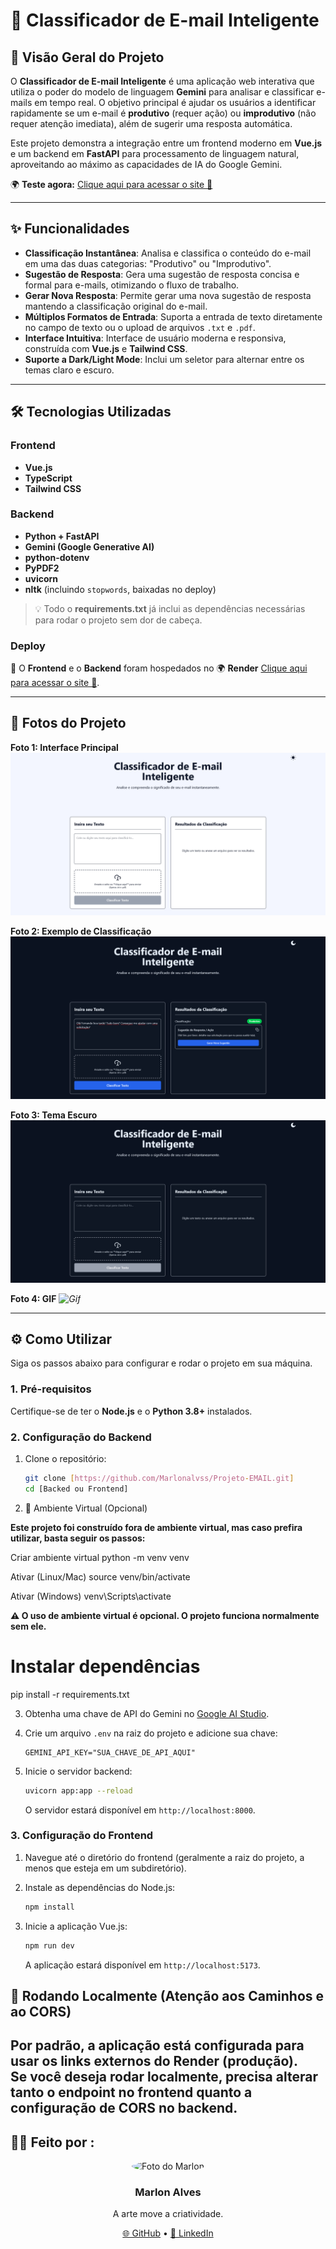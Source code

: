 # 📧 Classificador de E-mail Inteligente

## 🚀 Visão Geral do Projeto

O **Classificador de E-mail Inteligente** é uma aplicação web interativa que utiliza o poder do modelo de linguagem **Gemini** para analisar e classificar e-mails em tempo real. O objetivo principal é ajudar os usuários a identificar rapidamente se um e-mail é **produtivo** (requer ação) ou **improdutivo** (não requer atenção imediata), além de sugerir uma resposta automática.

Este projeto demonstra a integração entre um frontend moderno em **Vue.js** e um backend em **FastAPI** para processamento de linguagem natural, aproveitando ao máximo as capacidades de IA do Google Gemini.

🌍 **Teste agora:** <a href="https://projeto-email-front.onrender.com/" target="_blank" rel="noopener noreferrer">Clique aqui para acessar o site 🚀</a>


-----

## ✨ Funcionalidades

  * **Classificação Instantânea**: Analisa e classifica o conteúdo do e-mail em uma das duas categorias: "Produtivo" ou "Improdutivo".
  * **Sugestão de Resposta**: Gera uma sugestão de resposta concisa e formal para e-mails, otimizando o fluxo de trabalho.
  * **Gerar Nova Resposta**: Permite gerar uma nova sugestão de resposta mantendo a classificação original do e-mail.
  * **Múltiplos Formatos de Entrada**: Suporta a entrada de texto diretamente no campo de texto ou o upload de arquivos `.txt` e `.pdf`.
  * **Interface Intuitiva**: Interface de usuário moderna e responsiva, construída com **Vue.js** e **Tailwind CSS**.
  * **Suporte a Dark/Light Mode**: Inclui um seletor para alternar entre os temas claro e escuro.

-----

## 🛠️ Tecnologias Utilizadas  

### Frontend  
- **Vue.js**  
- **TypeScript**  
- **Tailwind CSS**  

### Backend  
- **Python + FastAPI**  
- **Gemini (Google Generative AI)**  
- **python-dotenv**  
- **PyPDF2**  
- **uvicorn**  
- **nltk** (incluindo `stopwords`, baixadas no deploy)  

> 💡 Todo o **requirements.txt** já inclui as dependências necessárias para rodar o projeto sem dor de cabeça.  

### Deploy  
🚀 O **Frontend** e o **Backend** foram hospedados no 🌍 **Render** <a href="https://render.com/" target="_blank" rel="noopener noreferrer">Clique aqui para acessar o site 🚀</a>.  

-----

## 📸 Fotos do Projeto

**Foto 1: Interface Principal**
*![Interface Principal](./Docs/Screenshot%202025-09-12%20at%2022-06-36%20Classificador%20de%20E-mails.png)*

**Foto 2: Exemplo de Classificação**
*![Exemplo de Classificação](./Docs/Screenshot%202025-09-13%20at%2012-53-02%20Classificador%20de%20E-mails.png)*

**Foto 3: Tema Escuro**
*![Tema Escuro](./Docs/Screenshot%202025-09-12%20at%2022-06-44%20Classificador%20de%20E-mails.png)*

**Foto 4: GIF**
*![Gif](./Docs/chrome-capture-2025-09-15.gif)*

-----

## ⚙️ Como Utilizar

Siga os passos abaixo para configurar e rodar o projeto em sua máquina.

### 1\. Pré-requisitos

Certifique-se de ter o **Node.js** e o **Python 3.8+** instalados.

### 2\. Configuração do Backend

1.  Clone o repositório:

    ```bash
    git clone [https://github.com/Marlonalvss/Projeto-EMAIL.git]
    cd [Backed ou Frontend]
    ```

2.  🐍 Ambiente Virtual (Opcional)

**Este projeto foi construído fora de ambiente virtual, mas caso prefira utilizar, basta seguir os passos:**

Criar ambiente virtual
python -m venv venv

Ativar (Linux/Mac)
source venv/bin/activate

Ativar (Windows)
venv\Scripts\activate

**⚠️ O uso de ambiente virtual é opcional. O projeto funciona normalmente sem ele.**

# Instalar dependências
pip install -r requirements.txt

3.  Obtenha uma chave de API do Gemini no [Google AI Studio](https://aistudio.google.com/).

4.  Crie um arquivo `.env` na raiz do projeto e adicione sua chave:

    ```
    GEMINI_API_KEY="SUA_CHAVE_DE_API_AQUI"
    ```

5.  Inicie o servidor backend:

    ```bash
    uvicorn app:app --reload
    ```

    O servidor estará disponível em `http://localhost:8000`.

### 3\. Configuração do Frontend

1.  Navegue até o diretório do frontend (geralmente a raiz do projeto, a menos que esteja em um subdiretório).

2.  Instale as dependências do Node.js:

    ```bash
    npm install
    ```

3.  Inicie a aplicação Vue.js:

    ```bash
    npm run dev
    ```

    A aplicação estará disponível em `http://localhost:5173`.

## 🔄 Rodando Localmente (Atenção aos Caminhos e ao CORS)

Por padrão, a aplicação está configurada para usar os links externos do **Render** (produção).  
Se você deseja rodar **localmente**, precisa alterar tanto o **endpoint no frontend** quanto a configuração de **CORS no backend**.
-----

## 🧑‍💻 Feito por :

<p align="center">
  <img src="https://avatars.githubusercontent.com/u/86992904?v=4" alt="Foto do Marlon" width="200" style="border-radius:50%"/>
</p>

<h3 align="center">Marlon Alves</h3>
<p align="center">A arte move a criatividade.</p>

<p align="center">
  <a href="https://github.com/Marlonalvss">🌐 GitHub</a> • 
  <a href="https://www.linkedin.com/in/marlon-alvss/">💼 LinkedIn</a>
</p>

  
